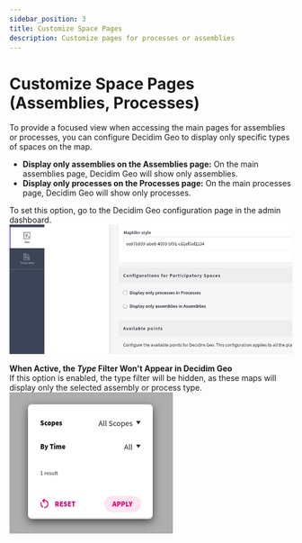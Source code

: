 ```yaml
---
sidebar_position: 3
title: Customize Space Pages
description: Customize pages for processes or assemblies
---
```


# Customize Space Pages (Assemblies, Processes)

To provide a focused view when accessing the main pages for assemblies or processes, you can configure Decidim Geo to display only specific types of spaces on the map.

- **Display only assemblies on the Assemblies page:** On the main assemblies page, Decidim Geo will show only assemblies.
- **Display only processes on the Processes page:** On the main processes page, Decidim Geo will show only processes.

To set this option, go to the Decidim Geo configuration page in the admin dashboard.
![Admin panel options](./customize-space-pages/screenshot-01.png)

**When Active, the _Type_ Filter Won't Appear in Decidim Geo**  
If this option is enabled, the type filter will be hidden, as these maps will display only the selected assembly or process type.
![Filter option on Decidim Geo front end](./customize-space-pages/screenshot-02.png)
